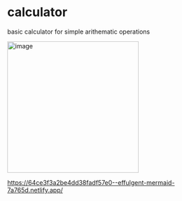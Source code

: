 # calculator
basic calculator for simple arithematic operations

<img width="300" alt="image" src="https://github.com/Katia-Emilia/basic-calculator/assets/105586454/600d88ee-6613-46c5-9d69-56b6ada277b3">

https://64ce3f3a2be4dd38fadf57e0--effulgent-mermaid-7a765d.netlify.app/


